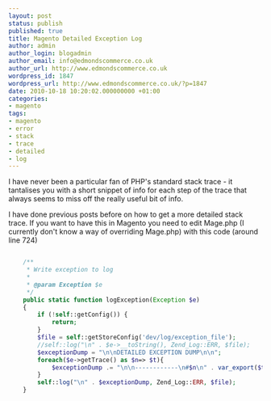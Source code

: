 ```yaml
---
layout: post
status: publish
published: true
title: Magento Detailed Exception Log
author: admin
author_login: blogadmin
author_email: info@edmondscommerce.co.uk
author_url: http://www.edmondscommerce.co.uk
wordpress_id: 1847
wordpress_url: http://www.edmondscommerce.co.uk/?p=1847
date: 2010-10-18 10:20:02.000000000 +01:00
categories:
- magento
tags:
- magento
- error
- stack
- trace
- detailed
- log
---
```

I have never been a particular fan of PHP's standard stack trace - it tantalises you with a short snippet of info for each step of the trace that always seems to miss off the really useful bit of info.

I have done previous posts before on how to get a more detailed stack trace. If you want to have this in Magento you need to edit Mage.php (I currently don't know a way of overriding Mage.php) with this code (around line 724)

```php

    /**
     * Write exception to log
     *
     * @param Exception $e
     */
    public static function logException(Exception $e)
    {
        if (!self::getConfig()) {
            return;
        }
        $file = self::getStoreConfig('dev/log/exception_file');
        //self::log("\n" . $e->__toString(), Zend_Log::ERR, $file);
        $exceptionDump = "\n\nDETAILED EXCEPTION DUMP\n\n";
		foreach($e->getTrace() as $n=> $t){
			$exceptionDump .= "\n\n------------\n#$n\n" . var_export($t, true) . "\n";
		}
        self::log("\n" . $exceptionDump, Zend_Log::ERR, $file);
    }

```
